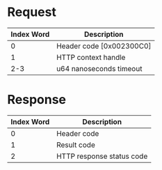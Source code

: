 # Request

| Index Word | Description                |
|------------|----------------------------|
| 0          | Header code \[0x002300C0\] |
| 1          | HTTP context handle        |
| 2-3        | u64 nanoseconds timeout    |

# Response

| Index Word | Description               |
|------------|---------------------------|
| 0          | Header code               |
| 1          | Result code               |
| 2          | HTTP response status code |